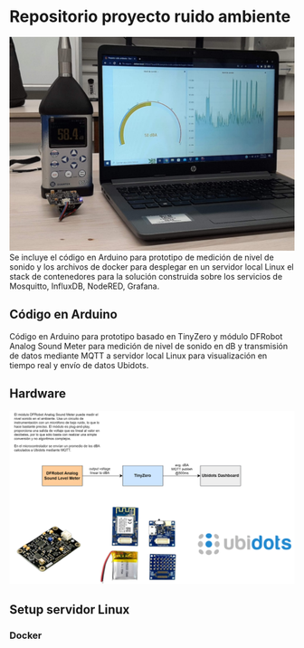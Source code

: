 # Repositorio proyecto ruido ambiente
![demo](img/demo.jpg)
Se incluye el código en Arduino para prototipo de medición de nivel de sonido y los archivos de docker para desplegar en un servidor local Linux el stack de contenedores para la solución construida sobre los servicios de Mosquitto, InfluxDB, NodeRED, Grafana.

## Código en Arduino
Código en Arduino para prototipo basado en TinyZero y módulo DFRobot Analog Sound Meter para medición de nivel de sonido en dB y transmisión de datos mediante MQTT a servidor local Linux para visualización en tiempo real y envío de datos Ubidots.


## Hardware
![hardware](img/hardware.png)

## Setup servidor Linux

### Docker

